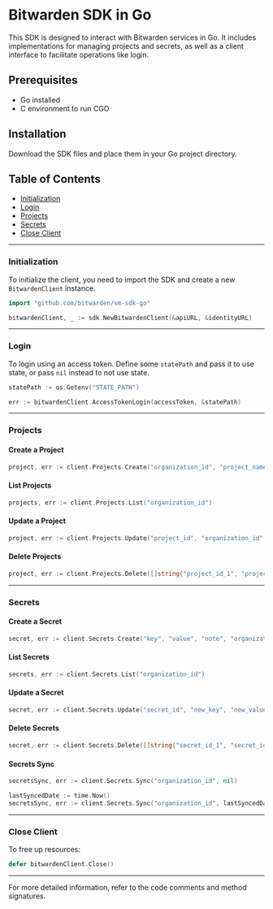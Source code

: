 # Bitwarden SDK in Go

This SDK is designed to interact with Bitwarden services in Go. It includes implementations for
managing projects and secrets, as well as a client interface to facilitate operations like login.

## Prerequisites

- Go installed
- C environment to run CGO

## Installation

Download the SDK files and place them in your Go project directory.

## Table of Contents

- [Initialization](#initialization)
- [Login](#login)
- [Projects](#projects)
- [Secrets](#secrets)
- [Close Client](#close-client)

---

### Initialization

To initialize the client, you need to import the SDK and create a new `BitwardenClient` instance.

```go
import "github.com/bitwarden/sm-sdk-go"

bitwardenClient, _ := sdk.NewBitwardenClient(&apiURL, &identityURL)
```

---

### Login

To login using an access token. Define some `statePath` and pass it to use state, or pass `nil`
instead to not use state.

```go
statePath := os.Getenv("STATE_PATH")

err := bitwardenClient.AccessTokenLogin(accessToken, &statePath)
```

---

### Projects

#### Create a Project

```go
project, err := client.Projects.Create("organization_id", "project_name")
```

#### List Projects

```go
projects, err := client.Projects.List("organization_id")
```

#### Update a Project

```go
project, err := client.Projects.Update("project_id", "organization_id", "new_project_name")
```

#### Delete Projects

```go
project, err := client.Projects.Delete([]string{"project_id_1", "project_id_2"})
```

---

### Secrets

#### Create a Secret

```go
secret, err := client.Secrets.Create("key", "value", "note", "organization_id", []string{"project_id"})
```

#### List Secrets

```go
secrets, err := client.Secrets.List("organization_id")
```

#### Update a Secret

```go
secret, err := client.Secrets.Update("secret_id", "new_key", "new_value", "new_note", "organization_id", []string{"project_id"})
```

#### Delete Secrets

```go
secret, err := client.Secrets.Delete([]string{"secret_id_1", "secret_id_2"})
```

#### Secrets Sync

```go
secretsSync, err := client.Secrets.Sync("organization_id", nil)

lastSyncedDate := time.Now()
secretsSync, err := client.Secrets.Sync("organization_id", lastSyncedDate)
```

---

### Close Client

To free up resources:

```go
defer bitwardenClient.Close()
```

---

For more detailed information, refer to the code comments and method signatures.

